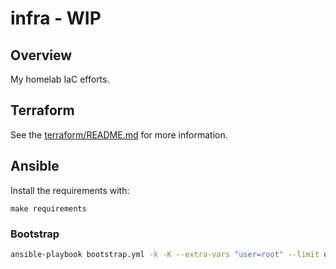 # infra - WIP

## Overview

My homelab IaC efforts.

## Terraform

See the [terraform/README.md](terraform/README.md) for more information.


## Ansible

Install the requirements with:

```
make requirements
```

### Bootstrap

```bash
ansible-playbook bootstrap.yml -k -K --extra-vars "user=root" --limit ungrouped
```
